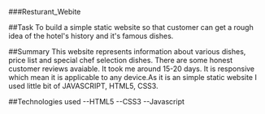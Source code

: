 ###Resturant_Webite

##Task
To build a simple static website so that customer can get a rough idea of the hotel's history and it's famous dishes.

##Summary
This website represents information about various dishes, price list and special chef selection dishes. There are some honest customer reviews avaiable. It took me around 15-20 days. It is responsive which mean it is applicable to any device.As it is an simple static website I used little bit of JAVASCRIPT, HTML5, CSS3.

##Technologies used
--HTML5
--CSS3
--Javascript
